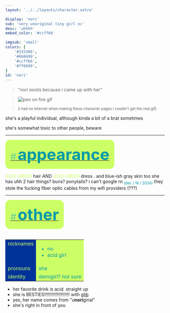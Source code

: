 ```yaml
---
layout: '../../layouts/character.astro'

display: 'nori'
sub: 'very unoriginal tiny girl oc'
desc: 'uhhhh'
embed_color: '#ccff66'

imgsub: 'small'
colors: [
    '#333366',
    '#666699',
    '#ccff66',
    '#ff6699',
]
id: 'nori'
---
```

<style>
    :root {
        --header-color: #003;
        --header-logo-color-1: #ffc;
        --header-logo-color-2: #cf6;

        --col-bright: #ffc;
        --col-light: #6c9;
        --col-main: #cf6;
        --col-dim: #09a;
        --col-dark: #039;

        --col-bg: #036;
        --col-char-bg: #f69;

        --col-link: #cf6;
        --col-link-hover: #ffc
    }    

    td {
        background-color: var(--col-main);
        color: var(--col-dim);
    }

    td.name {
        background-color: var(--col-dark);
        color: var(--col-main);
        box-shadow: unset;
        align-content: start;
    }
</style>

> "nori exists because i came up with her"

> ![pen on fire gif](/images/pen-on-fire.gif)

> <sup>(i had no internet when making these character pages i couldn't get the real gif)</sup>


she's a playful individual, although kinda a bit of a brat sometimes

she's somewhat toxic to other people, beware

<hr>
<section id="appearance" style="text-align: left">

<div style="background-color: var(--col-main); padding: 16px; border-radius: 15px; width: fit-content;">
<a href="#appearance">
<span style="font-size: 30px; color: var(--col-light)">#</span>
<span style="font-weight: bolder; font-size: 50px; margin: 0; margin-top: 30px; color: var(--col-dim)">
appearance
</span>
</a>
</div>

<span style="color: #cf6">ACID GREEN</span> hair AND <span style="color: #cf6">ACID GREEN</span> dress .    and blue-ish gray skin too
she has uhh 2 hair things? buns? ponytails? i can't google rn <sub style="color: var(--col-dim)">(dec / 16 / 2024)</sub> they stole the fucking fiber optic cables from my wifi providers (???)
</section>

<hr>
<section id="other" style="text-align: left">

<div style="background-color: var(--col-main); padding: 16px; border-radius: 15px; width: fit-content;">
<a href="#other">
<span style="font-size: 30px; color: var(--col-light)">#</span>
<span style="font-weight: bolder; font-size: 50px; margin: 0; margin-top: 30px; color: var(--col-dim)">
other
</span>
</a>
</div>

<br>
<table>

<tr>
    <td class="name">nicknames</td>
    <td>

- no
- acid girl

</td>
</tr>

<tr>
    <td class="name">pronouns</td>
    <td>she</td>
</tr>
<tr>
    <td class="name">identity</td>
    <td>demigirl? not sure</td>
</tr>

</table>

- her favorite drink is acid. straight up
- she is BESTIES!!!!!!!!!!!!!!!!!!!! with [glib](/characters/glib)
- yes, her name comes from "u**nori**ginal"
- she's right in front of you

</section>